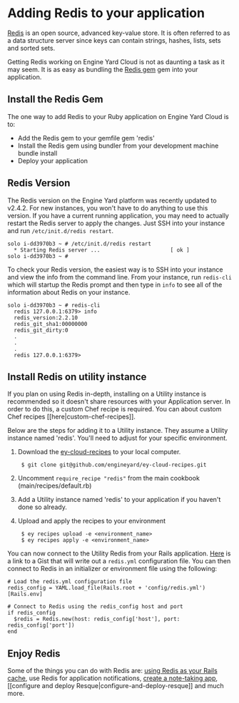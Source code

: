# Adding Redis to your application

[Redis](http://redis.io) is an open source, advanced key-value store. It is often referred to
as a data structure server since keys can contain strings, hashes, lists,
sets and sorted sets.

Getting Redis working on Engine Yard Cloud is not as daunting a task as it may
seem. It is as easy as bundling the [Redis gem](http://rubygems.org/gems/redis) gem into your application.

## Install the Redis Gem

The one way to add Redis to your Ruby application on Engine Yard Cloud is to:

* Add the Redis gem to your gemfile
        gem 'redis'
* Install the Redis gem using bundler from your development machine
        bundle install
* Deploy your application

## Redis Version

The Redis version on the Engine Yard platform was recently updated to
v2.4.2. For new instances, you won't have to do anything to use this
version. If you have a current running application, you may need to
actually restart the Redis server to apply the changes. Just SSH into
your instance and run `/etc/init.d/redis restart`.

    solo i-dd3970b3 ~ # /etc/init.d/redis restart
      * Starting Redis server ...                      [ ok ]
    solo i-dd3970b3 ~ # 

To check your Redis version, the easiest way is to SSH into your instance
and view the info from the command line. From your instance, run
`redis-cli` which will startup the Redis prompt and then type in `info`
to see all of the information about Redis on your instance.

    solo i-dd3970b3 ~ # redis-cli
      redis 127.0.0.1:6379> info
      redis_version:2.2.10
      redis_git_sha1:00000000
      redis_git_dirty:0
      .
      .
      .
      redis 127.0.0.1:6379>
      
## Install Redis on utility instance

If you plan on using Redis in-depth, installing on a Utility instance is
recommended so it doesn't share resources with your Application server. In
order to do this, a custom Chef recipe is required. You can about custom Chef 
recipes [[here|custom-chef-recipes]]. 

Below are the steps for adding it to a Utility instance. They assume a Utility
instance named 'redis'. You'll need to adjust for your specific environment.

1. Download the [ey-cloud-recipes](http://github.com/engineyard/ey-cloud-recipes)
to your local computer.

        $ git clone git@github.com/engineyard/ey-cloud-recipes.git
        
2. Uncomment `require_recipe "redis"` from the main cookbook (main/recipes/default.rb)
3. Add a Utility instance named 'redis' to your application if you haven't done so
already.
4. Upload and apply the recipes to your environment

        $ ey recipes upload -e <environment_name>
        $ ey recipes apply -e <environment_name>

You can now connect to the Utility Redis from your Rails application. 
[Here](https://gist.github.com/1417571) is a link to a Gist that will write out a 
`redis.yml` configuration file. You can then connect to Redis in an initializer or
environment file using the following:

    # Load the redis.yml configuration file
    redis_config = YAML.load_file(Rails.root + 'config/redis.yml')[Rails.env]
    
    # Connect to Redis using the redis_config host and port
    if redis_config
      $redis = Redis.new(host: redis_config['host'], port: redis_config['port'])
    end


## Enjoy Redis

Some of the things you can do with Redis
are: [using Redis as your Rails cache](http://jimneath.org/2011/03/24/using-redis-with-ruby-on-rails.html#using_redis_as_your_rails_cache_store),
use Redis for application notifications, [create a note-taking app](https://gist.github.com/86714),
[[configure and deploy Resque|configure-and-deploy-resque]] and much more.

